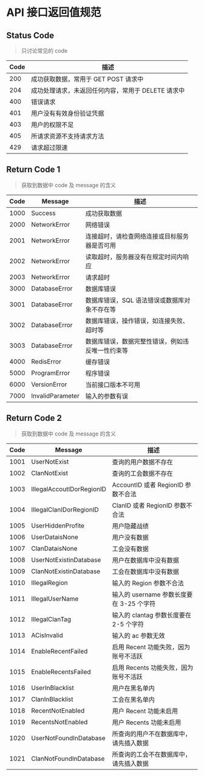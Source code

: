 # API 接口返回值规范

## Status Code

> 只讨论常见的 code

| Code | 描述                                               |
| ---- | -------------------------------------------------- |
| 200  | 成功获取数据，常用于 GET POST 请求中               |
| 204  | 成功处理请求，未返回任何内容，常用于 DELETE 请求中 |
| 400  | 错误请求                                           |
| 401  | 用户没有有效身份验证凭据                           |
| 403  | 用户的权限不足                                     |
| 405  | 所请求资源不支持请求方法                           |
| 429  | 请求超过限速                                       |

## Return Code 1

> 获取到数据中 code 及 message 的含义

| Code | Message          | 描述                                             |
| ---- | ---------------- | ------------------------------------------------ |
| 1000 | Success          | 成功获取数据                                     |
| 2000 | NetworkError     | 网络错误                                         |
| 2001 | NetworkError     | 连接超时，请检查网络连接或目标服务器是否可用     |
| 2002 | NetworkError     | 读取超时，服务器没有在规定时间内响应             |
| 2003 | NetworkError     | 请求超时                                         |
| 3000 | DatabaseError    | 数据库错误                                       |
| 3001 | DatabaseError    | 数据库错误，SQL 语法错误或数据库对象不存在等     |
| 3002 | DatabaseError    | 数据库错误，操作错误，如连接失败、超时等         |
| 3003 | DatabaseError    | 数据库错误，数据完整性错误，例如违反唯一性约束等 |
| 4000 | RedisError       | 缓存错误                                         |
| 5000 | ProgramError     | 程序错误                                         |
| 6000 | VersionError     | 当前接口版本不可用                               |
| 7000 | InvalidParameter | 输入的参数有误                                   |

## Return Code 2

> 获取到数据中 code 及 message 的含义

| Code | Message                   | 描述                                     |
| ---- | ------------------------- | ---------------------------------------- |
| 1001 | UserNotExist              | 查询的用户数据不存在                     |
| 1002 | ClanNotExist              | 查询的工会数据不存在                     |
| 1003 | IllegalAccoutIDorRegionID | AccountID 或者 RegionID 参数不合法       |
| 1004 | IllegalClanIDorRegionID   | ClanID 或者 RegionID 参数不合法          |
| 1005 | UserHiddenProfite         | 用户隐藏战绩                             |
| 1006 | UserDataisNone            | 用户没有数据                             |
| 1007 | ClanDataisNone            | 工会没有数据                             |
| 1008 | UserNotExistinDatabase    | 用户在数据库中没有数据                   |
| 1009 | ClanNotExistinDatabase    | 工会在数据库中没有数据                   |
| 1010 | IllegalRegion             | 输入的 Region 参数不合法                 |
| 1011 | IllegalUserName           | 输入的 username 参数长度要在 3-25 个字符 |
| 1012 | IllegalClanTag            | 输入的 clantag 参数长度要在 2-5 个字符   |
| 1013 | ACisInvalid               | 输入的 ac 参数无效                       |
| 1014 | EnableRecentFailed        | 启用 Recent 功能失败，因为账号不活跃     |
| 1015 | EnableRecentsFailed       | 启用 Recents 功能失败，因为账号不活跃    |
| 1016 | UserInBlacklist           | 用户在黑名单内                           |
| 1017 | ClanInBlacklist           | 工会在黑名单内                           |
| 1018 | RecentNotEnabled          | 用户 Recent 功能未启用                   |
| 1019 | RecentsNotEnabled         | 用户 Recents 功能未启用                  |
| 1020 | UserNotFoundInDatabase    | 所查询的用户不在数据库中，请先插入数据   |
| 1021 | ClanNotFoundInDatabase    | 所查询的工会不在数据库中，请先插入数据   |
